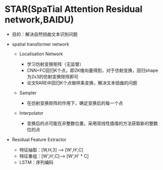 # STAR(SpaTial Attention Residual network,BAIDU)

* 目的：解决自然扭曲文本识别问题


* spatial transformer network
  * Localisation Network
    * 学习仿射变换矩阵（无监督）
    * CNN+FC回归K个点，即2K维向量得到，对于仿射变换，回归shape为2x3的仿射变换矩阵即可
    * 论文RARE中回归K个点做样条变换，解决文本扭曲的问题
      
    
  * Sampler
    * 在仿射变换矩阵的作用下，确定变换后的每一个点
  * Interpolator
    * 变换后的点可能在非整数位置，采用双线性插值的方法获取新的整数位的点
    
* Residual Feature Extractor
    * 特征抽取：[W,H,3] --> [W',H',C]
    * 特征重组：[W',H',C]--> [W',H' * C]
    * LSTM：序列编码
    